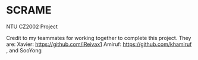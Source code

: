 # SCRAME
NTU CZ2002 Project

Credit to my teammates for working together to complete this project. They are:
Xavier: https://github.com/iReivax1
Amiruf: https://github.com/khamiruf
, and SooYong

